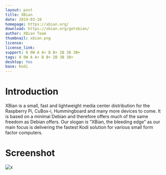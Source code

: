 ```yaml
---
layout: post
title: XBian
date: 2019-03-10
homepage: https://xbian.org/
download: https://xbian.org/getxbian/
author: XBian Team
thumbnail: xbian.png
license: 
license_link: 
support: 0 0W A A+ B B+ 2B 3B 3B+
tags: 0 0W A A+ B B+ 2B 3B 3B+
desktop: Yes
base: Kodi
---
```


# Introduction

XBian is a small, fast and lightweight media center distribution for the Raspberry Pi, CuBox-i, Hummingboard and many more devices to come. It is based on a minimal Debian and therefore offers much of the same freedom as Debian offers. Our slogan is “XBian, the bleeding edge” as our main focus is delivering the fastest Kodi solution for various small form factor computers.

# Screenshot

![x](https://raw.githubusercontent.com/rpisystem/RPiSystem.github.io/master/thumbnails/Screenshot/xbian.png)